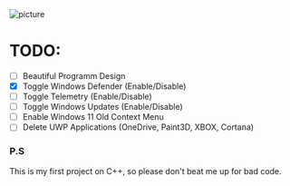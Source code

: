 <img src="https://i.postimg.cc/0Q4hLc4z/lazytweaker.png" alt="picture">

# TODO:
- [ ] Beautiful Programm Design
- [x] Toggle Windows Defender (Enable/Disable)
- [ ] Toggle Telemetry (Enable/Disable)
- [ ] Toggle Windows Updates (Enable/Disable)
- [ ] Enable Windows 11 Old Context Menu
- [ ] Delete UWP Applications (OneDrive, Paint3D, XBOX, Cortana)

### P.S 
This is my first project on C++, so please don't beat me up for bad code.

